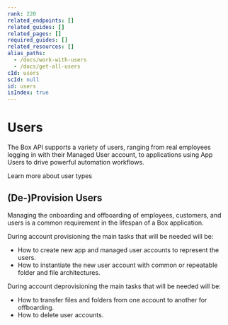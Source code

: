 ```yaml
---
rank: 220
related_endpoints: []
related_guides: []
related_pages: []
required_guides: []
related_resources: []
alias_paths:
  - /docs/work-with-users
  - /docs/get-all-users
cId: users
scId: null
id: users
isIndex: true
---
```

# Users

The Box API supports a variety of users, ranging from real employees logging in
with their Managed User account, to applications using App Users to drive
powerful automation workflows.

<CTA to="g://authentication/user-types">
Learn more about user types

</CTA>

## (De-)Provision Users

Managing the onboarding and offboarding of employees, customers, and users is a
common requirement in the lifespan of a Box application.

During account provisioning the main tasks that will be needed will be:

* How to create new app and managed user accounts to represent the users.
* How to instantiate the new user account with common or repeatable folder and
  file architectures.

During account deprovisioning the main tasks that will be needed will be:

* How to transfer files and folders from one account to another for offboarding.
* How to delete user accounts.
